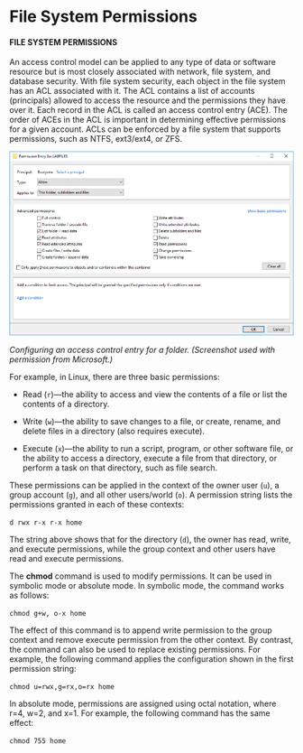 # File System Permissions

#### FILE SYSTEM PERMISSIONS

An access control model can be applied to any type of data or software resource but is most closely associated with network, file system, and database security. With file system security, each object in the file system has an ACL associated with it. The ACL contains a list of accounts (principals) allowed to access the resource and the permissions they have over it. Each record in the ACL is called an access control entry (ACE). The order of ACEs in the ACL is important in determining effective permissions for a given account. ACLs can be enforced by a file system that supports permissions, such as NTFS, ext3/ext4, or ZFS.

![](./img/filesystem.png)

_Configuring an access control entry for a folder. (Screenshot used with permission from Microsoft.)_

For example, in Linux, there are three basic permissions:

-   Read (`r`)—the ability to access and view the contents of a file or list the contents of a directory.
    
-   Write (`w`)—the ability to save changes to a file, or create, rename, and delete files in a directory (also requires execute).
    
-   Execute (`x`)—the ability to run a script, program, or other software file, or the ability to access a directory, execute a file from that directory, or perform a task on that directory, such as file search.
    

These permissions can be applied in the context of the owner user (`u`), a group account (`g`), and all other users/world (`o`). A permission string lists the permissions granted in each of these contexts:

`d rwx r-x r-x home`

The string above shows that for the directory (`d`), the owner has read, write, and execute permissions, while the group context and other users have read and execute permissions.

The **chmod** command is used to modify permissions. It can be used in symbolic mode or absolute mode. In symbolic mode, the command works as follows:

`chmod g+w, o-x home`

The effect of this command is to append write permission to the group context and remove execute permission from the other context. By contrast, the command can also be used to replace existing permissions. For example, the following command applies the configuration shown in the first permission string:

`chmod u=rwx,g=rx,o=rx home`

In absolute mode, permissions are assigned using octal notation, where r=4, w=2, and x=1. For example, the following command has the same effect:

`chmod 755 home`